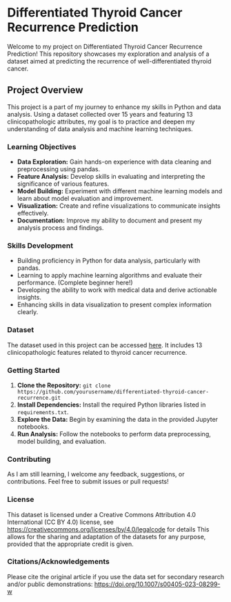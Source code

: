# Differentiated Thyroid Cancer Recurrence Prediction

Welcome to my project on Differentiated Thyroid Cancer Recurrence Prediction! This repository showcases my exploration and analysis of a dataset aimed at predicting the recurrence of well-differentiated thyroid cancer.

## Project Overview

This project is a part of my journey to enhance my skills in Python and data analysis. Using a dataset collected over 15 years and featuring 13 clinicopathologic attributes, my goal is to practice and deepen my understanding of data analysis and machine learning techniques.

### Learning Objectives

- **Data Exploration:** Gain hands-on experience with data cleaning and preprocessing using pandas.
- **Feature Analysis:** Develop skills in evaluating and interpreting the significance of various features.
- **Model Building:** Experiment with different machine learning models and learn about model evaluation and improvement.
- **Visualization:** Create and refine visualizations to communicate insights effectively.
- **Documentation:** Improve my ability to document and present my analysis process and findings.

### Skills Development

- Building proficiency in Python for data analysis, particularly with pandas.
- Learning to apply machine learning algorithms and evaluate their performance. (Complete beginner here!)
- Developing the ability to work with medical data and derive actionable insights.
- Enhancing skills in data visualization to present complex information clearly.

### Dataset

The dataset used in this project can be accessed [here](https://archive.ics.uci.edu/dataset/915/differentiated+thyroid+cancer+recurrence). It includes 13 clinicopathologic features related to thyroid cancer recurrence.

### Getting Started

1. **Clone the Repository:** `git clone https://github.com/yourusername/differentiated-thyroid-cancer-recurrence.git`
2. **Install Dependencies:** Install the required Python libraries listed in `requirements.txt`.
3. **Explore the Data:** Begin by examining the data in the provided Jupyter notebooks.
4. **Run Analysis:** Follow the notebooks to perform data preprocessing, model building, and evaluation.

### Contributing

As I am still learning, I welcome any feedback, suggestions, or contributions. Feel free to submit issues or pull requests!

### License

This dataset is licensed under a Creative Commons Attribution 4.0 International (CC BY 4.0) license, see https://creativecommons.org/licenses/by/4.0/legalcode for details
This allows for the sharing and adaptation of the datasets for any purpose, provided that the appropriate credit is given.

### Citations/Acknowledgements
Please cite the original article if you use the data set for secondary research and/or public demonstrations:
https://doi.org/10.1007/s00405-023-08299-w
